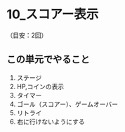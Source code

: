 # **10_スコアー表示**
（目安：2回）

## **この単元でやること**

1. ステージ
2. HP,コインの表示
3. タイマー
4. ゴール（スコアー）、ゲームオーバー
5. リトライ
6. 右に行けないようにする